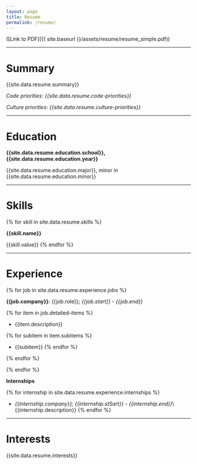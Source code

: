 ```yaml
---
layout: page
title: Resume
permalink: /resume/
---
```


([Link to PDF]({{ site.baseurl }}/assets/resume/resume_simple.pdf))

---

Summary
=======

{{site.data.resume.summary}}

*Code priorities: {{site.data.resume.code-priorities}}*

*Culture priorities: {{site.data.resume.culture-priorities}}*

---

Education
=========

**{{site.data.resume.education.school}}, {{site.data.resume.education.year}}**

{{site.data.resume.education.major}}, minor in {{site.data.resume.education.minor}}

---

Skills
======

{% for skill in site.data.resume.skills %}

**{{skill.name}}**

{{skill.value}}
{% endfor %}

---

Experience
==========

{% for job in site.data.resume.experience.jobs %}

**{{job.company}}**: {{job.role}}; *{{job.start}} - {{job.end}}*

{% for item in job.detailed-items %}
* {{item.description}}

{% for subitem in item.subitems %}
  * {{subitem}}
{% endfor %}

{% endfor %}

{% endfor %}

**Internships**

{% for internship in site.data.resume.experience.internships %}
* *{{internship.company}}; {{internship.stSart}} - {{internship.end}}*\\
{{internship.description}}
{% endfor %}


---

Interests
=========

{{site.data.resume.interests}}
